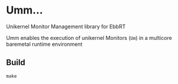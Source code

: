 # Umm…
Unikernel Monitor Management library for EbbRT

Umm enables the execution of unikernel Monitors (`Um`) in a multicore baremetal runtime environment

## Build
``` make ```
